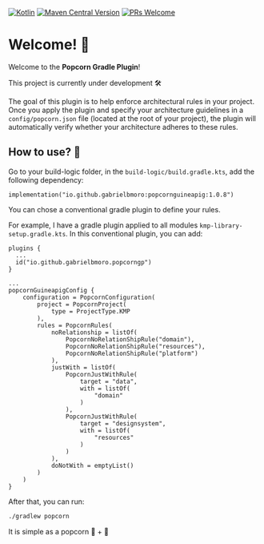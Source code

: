 [![Kotlin](https://img.shields.io/badge/kotlin-1.9.10-blue.svg?logo=kotlin)](http://kotlinlang.org)
[![Maven Central Version](https://img.shields.io/maven-central/v/io.github.gabrielbmoro/popcornguineapig)](https://central.sonatype.com/artifact/io.github.gabrielbmoro/popcornguineapig)
[![PRs Welcome](https://img.shields.io/badge/PRs-welcome-brightgreen.svg)](https://github.com/CodandoTV/popcorn-guineapig/issues)

# Welcome! 👋

Welcome to the **Popcorn Gradle Plugin**!

This project is currently under development 🛠️

The goal of this plugin is to help enforce architectural rules in your project. Once you apply the plugin and specify your architecture guidelines in a `config/popcorn.json` file (located at the root of your project), the plugin will automatically verify whether your architecture adheres to these rules.

## How to use? 🤔

Go to your build-logic folder, in the `build-logic/build.gradle.kts`, add the following dependency:

```
implementation("io.github.gabrielbmoro:popcornguineapig:1.0.8")
```

You can chose a conventional gradle plugin to define your rules. 

For example, I have a gradle plugin applied to all modules `kmp-library-setup.gradle.kts`. In this conventional plugin, you can add:

```
plugins {
  ...
  id("io.github.gabrielbmoro.popcorngp")
}

...
popcornGuineapigConfig {
    configuration = PopcornConfiguration(
        project = PopcornProject(
            type = ProjectType.KMP
        ),
        rules = PopcornRules(
            noRelationship = listOf(
                PopcornNoRelationShipRule("domain"),
                PopcornNoRelationShipRule("resources"),
                PopcornNoRelationShipRule("platform")
            ),
            justWith = listOf(
                PopcornJustWithRule(
                    target = "data",
                    with = listOf(
                        "domain"
                    )
                ),
                PopcornJustWithRule(
                    target = "designsystem",
                    with = listOf(
                        "resources"
                    )
                )
            ),
            doNotWith = emptyList()
        )
    )
}
```

After that, you can run:

```sh
./gradlew popcorn
```

It is simple as a popcorn 🍿 + 🐹